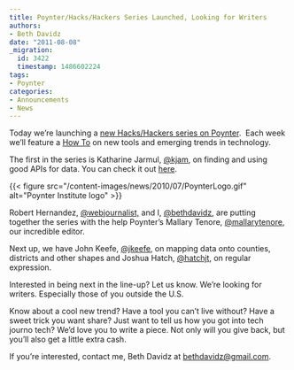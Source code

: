 ```yaml
---
title: Poynter/Hacks/Hackers Series Launched, Looking for Writers
authors:
- Beth Davidz
date: "2011-08-08"
_migration:
  id: 3422
  timestamp: 1486602224
tags:
- Poynter
categories:
- Announcements
- News
---
```


Today we’re launching a [new Hacks/Hackers series on Poynter][1].  Each week we’ll feature a [How To][2] on new tools and emerging trends in technology.

The first in the series is Katharine Jarmul, [@kjam][3], on finding and using good APIs for data. You can check it out [here][1].

{{< figure src="/content-images/news/2010/07/PoynterLogo.gif" alt="Poynter Institute logo" >}}

Robert Hernandez, [@webjournalist,][4] and I, [@bethdavidz][5], are putting together the series with the help Poynter’s Mallary Tenore, [@mallarytenore][6], our incredible editor.

Next up, we have John Keefe, [@jkeefe][7], on mapping data onto counties, districts and other shapes and Joshua Hatch, [@hatchjt][8], on regular expression.

Interested in being next in the line-up? Let us know. We’re looking for writers. Especially those of you outside the U.S.

Know about a cool new trend? Have a tool you can’t live without? Have a sweet trick you want share? Just want to tell us how you got into tech journo tech? We’d love you to write a piece. Not only will you give back, but you’ll also get a little extra cash.

If you’re interested, contact me, Beth Davidz at bethdavidz@gmail.com.

 [1]: http://www.poynter.org/how-tos/digital-strategies/141786/how-to-use-apis-from-google-facebook-twitter-to-find-data-ideas/
 [2]: http://www.poynter.org/category/how-tos/
 [3]: http://twitter.com/#!/kjam
 [4]: http://twitter.com/#!/webjournalist
 [5]: http://twitter.com/#!/search/bethdavidz
 [6]: http://twitter.com/#!/mallarytenore
 [7]: http://twitter.com/#!/jkeefe
 [8]: http://twitter.com/#!/hatchjt